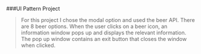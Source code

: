 ###UI Pattern Project

>For this project I chose the modal option and used the beer API.
>There are 8 beer options.
>When the user clicks on a beer icon, an information window pops up and displays the relevant information.
>The pop up window contains an exit button that closes the window when clicked.